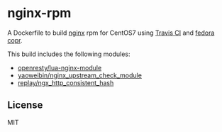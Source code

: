 nginx-rpm
=========

A Dockerfile to build [nginx](http://nginx.org/) rpm for CentOS7 using [Travis CI](https://travis-ci.org/) and [fedora copr](https://copr.fedoraproject.org/).

This build includes the following modules:

* [openresty/lua-nginx-module](https://github.com/openresty/lua-nginx-module)
* [yaoweibin/nginx_upstream_check_module](https://github.com/yaoweibin/nginx_upstream_check_module)
* [replay/ngx_http_consistent_hash](https://github.com/replay/ngx_http_consistent_hash)

## License
MIT
